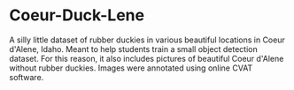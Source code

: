 # Coeur-Duck-Lene
A silly little dataset of rubber duckies in various beautiful locations in Coeur d'Alene, Idaho. Meant to help students train a small object detection dataset. For this reason, it also includes pictures of beautiful Coeur d'Alene without rubber duckies. Images were annotated using online CVAT software. 

